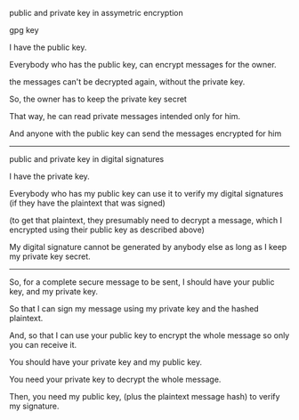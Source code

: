 public and private key in assymetric encryption

gpg key 

I have the public key.

Everybody who has the public key, can encrypt messages for the owner.

the messages can't be decrypted again, without the private key.

So, the owner has to keep the private key secret

That way, he can read private messages intended only for him.

And anyone with the public key can send the messages encrypted for him

----------------------------------------------------------------------

public and private key in digital signatures

I have the private key.

Everybody who has my public key can use it to verify my digital signatures (if they have the plaintext that was signed)

(to get that plaintext, they presumably need to decrypt a message, which I encrypted using their public key as described above)

My digital signature cannot be generated by anybody else as long as I keep my private key secret.

-----------------------------------------------------------------------

So, for a complete secure message to be sent, I should have your public key, and my private key.

So that I can sign my message using my private key and the hashed plaintext.

And, so that I can use your public key to encrypt the whole message so only you can receive it.

You should have your private key and my public key.

You need your private key to decrypt the whole message.

Then, you need my public key, (plus the plaintext message hash) to verify my signature.
